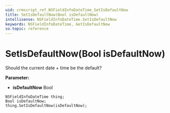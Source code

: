 ```yaml
---
uid: crmscript_ref_NSFieldInfoDateTime_SetIsDefaultNow
title: SetIsDefaultNow(Bool isDefaultNow)
intellisense: NSFieldInfoDateTime.SetIsDefaultNow
keywords: NSFieldInfoDateTime, GetIsDefaultNow
so.topic: reference
---
```


# SetIsDefaultNow(Bool isDefaultNow)

Should the current date + time be the default?

**Parameter:** 
* **isDefaultNow** Bool

```crmscript
NSFieldInfoDateTime thing;
Bool isDefaultNow;
thing.SetIsDefaultNow(isDefaultNow);
```

